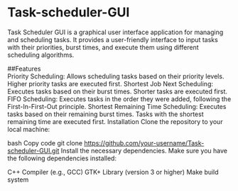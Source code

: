 # Task-scheduler-GUI

Task Scheduler GUI is a graphical user interface application for managing and scheduling tasks. It provides a user-friendly interface to input tasks with their priorities, burst times, and execute them using different scheduling algorithms.

##Features</br>
Priority Scheduling: Allows scheduling tasks based on their priority levels. Higher priority tasks are executed first.
Shortest Job Next Scheduling: Executes tasks based on their burst times. Shorter tasks are executed first.
FIFO Scheduling: Executes tasks in the order they were added, following the First-In-First-Out principle.
Shortest Remaining Time Scheduling: Executes tasks based on their remaining burst times. Tasks with the shortest remaining time are executed first.
Installation
Clone the repository to your local machine:

bash
Copy code
git clone https://github.com/your-username/Task-scheduler-GUI.git
Install the necessary dependencies. Make sure you have the following dependencies installed:

C++ Compiler (e.g., GCC)
GTK+ Library (version 3 or higher)
Make build system
